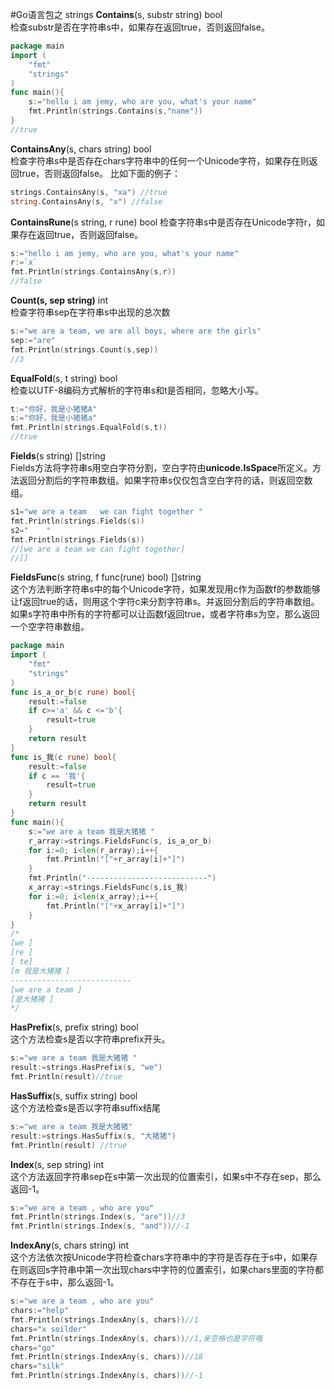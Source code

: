 #Go语言包之 strings
**Contains**(s, substr string) bool  
检查substr是否在字符串s中，如果存在返回true，否则返回false。
```go
package main
import (
	"fmt"
	"strings"
)
func main(){
	s:="hello i am jemy, who are you, what's your name"
	fmt.Println(strings.Contains(s,"name"))
}
//true
```
**ContainsAny**(s, chars string) bool  
检查字符串s中是否存在chars字符串中的任何一个Unicode字符，如果存在则返回true，否则返回false。
比如下面的例子：
```go
strings.ContainsAny(s, "xa") //true
string.ContainsAny(s, "x") //false
```
**ContainsRune**(s string, r rune) bool
检查字符串s中是否存在Unicode字符r，如果存在返回true，否则返回false。
```go
s:="hello i am jemy, who are you, what's your name"
r:=`x`
fmt.Println(strings.ContainsAny(s,r))
//false
```
**Count(s, sep string)** int  
检查字符串sep在字符串s中出现的总次数
```go
s:="we are a team, we are all boys, where are the girls"
sep:="are"
fmt.Println(strings.Count(s,sep))
//3
```
**EqualFold**(s, t string) bool  
检查以UTF-8编码方式解析的字符串s和t是否相同，忽略大小写。
```go
t:="你好，我是小猪猪A"
s:="你好，我是小猪猪a"
fmt.Println(strings.EqualFold(s,t))
//true
```
**Fields**(s string) []string  
Fields方法将字符串s用空白字符分割，空白字符由**unicode.IsSpace**所定义。方法返回分割后的字符串数组。如果字符串s仅仅包含空白字符的话，则返回空数组。
```go
s1="we are a team	we can fight together "
fmt.Println(strings.Fields(s))
s2="	"
fmt.Println(strings.Fields(s))
//[we are a team we can fight together]
//[]
```

**FieldsFunc**(s string, f func(rune) bool) []string  
这个方法判断字符串s中的每个Unicode字符，如果发现用c作为函数f的参数能够让f返回true的话，则用这个字符c来分割字符串s。并返回分割后的字符串数组。如果s字符串中所有的字符都可以让函数f返回true，或者字符串s为空，那么返回一个空字符串数组。
```go
package main
import (
	"fmt"
	"strings"
)
func is_a_or_b(c rune) bool{
	result:=false
	if c>='a' && c <='b'{
		result=true
	}
	return result
}
func is_我(c rune) bool{
	result:=false
	if c == '我'{
		result=true
	}
	return result
}
func main(){
	s:="we are a team 我是大猪猪 "
	r_array:=strings.FieldsFunc(s, is_a_or_b)
	for i:=0; i<len(r_array);i++{
		fmt.Println("["+r_array[i]+"]")
	}
	fmt.Println("---------------------------")
	x_array:=strings.FieldsFunc(s,is_我)
	for i:=0; i<len(x_array);i++{
		fmt.Println("["+x_array[i]+"]")
	}
}
/*
[we ]
[re ]
[ te]
[m 我是大猪猪 ]
---------------------------
[we are a team ]
[是大猪猪 ]
*/
```

**HasPrefix**(s, prefix string) bool  
这个方法检查s是否以字符串prefix开头。
```go
s:="we are a team 我是大猪猪 "
result:=strings.HasPrefix(s, "we")
fmt.Println(result)//true
```

**HasSuffix**(s, suffix string) bool   
这个方法检查s是否以字符串suffix结尾
```go
s:="we are a team 我是大猪猪"
result:=strings.HasSuffix(s, "大猪猪")
fmt.Println(result) //true
```

**Index**(s, sep string) int  
这个方法返回字符串sep在s中第一次出现的位置索引，如果s中不存在sep，那么返回-1。
```go
s:="we are a team , who are you"
fmt.Println(strings.Index(s, "are"))//3
fmt.Println(strings.Index(s, "and"))//-1
```
**IndexAny**(s, chars string) int  
这个方法依次按Unicode字符检查chars字符串中的字符是否存在于s中，如果存在则返回s字符串中第一次出现chars中字符的位置索引，如果chars里面的字符都不存在于s中，那么返回-1。
```go
s:="we are a team , who are you"
chars:="help"
fmt.Println(strings.IndexAny(s, chars))//1
chars="x soilder"
fmt.Println(strings.IndexAny(s, chars))//1,亲空格也是字符哦
chars="go"
fmt.Println(strings.IndexAny(s, chars))//18
chars="silk"
fmt.Println(strings.IndexAny(s, chars))//-1
```

